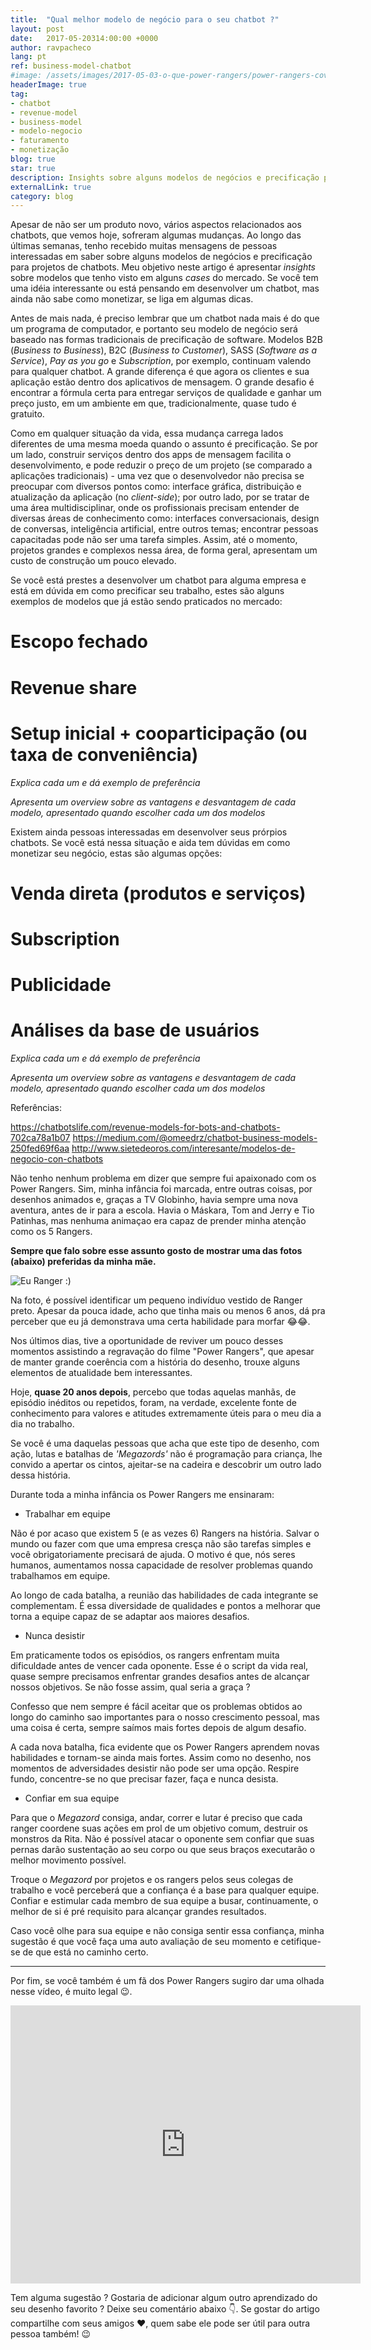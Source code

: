 ```yaml
---
title:  "Qual melhor modelo de negócio para o seu chatbot ?"
layout: post
date:   2017-05-20314:00:00 +0000
author: ravpacheco
lang: pt
ref: business-model-chatbot
#image: /assets/images/2017-05-03-o-que-power-rangers/power-rangers-cover.jpg
headerImage: true
tag: 
- chatbot
- revenue-model
- business-model
- modelo-negocio
- faturamento
- monetização
blog: true
star: true
description: Insights sobre alguns modelos de negócios e precificação para projetos de chatbots, baseados em cases do mercado.
externalLink: true
category: blog
---
```


Apesar de não ser um produto novo, vários aspectos relacionados aos chatbots, que vemos hoje, sofreram algumas mudanças. Ao longo das últimas semanas, tenho recebido muitas mensagens de pessoas interessadas em saber sobre alguns modelos de negócios e precificação para projetos de chatbots. Meu objetivo neste artigo é apresentar *insights* sobre modelos que tenho visto em alguns *cases* do mercado. Se você tem uma idéia interessante ou está pensando em desenvolver um chatbot, mas ainda não sabe como monetizar, se liga em algumas dicas.

Antes de mais nada, é preciso lembrar que um chatbot nada mais é do que um programa de computador, e portanto seu modelo de negócio será baseado nas formas tradicionais de precificação de software. Modelos B2B (*Business to Business*), B2C (*Business to Customer*), SASS (*Software as a Service*), *Pay as you go* e *Subscription*, por exemplo, continuam valendo para qualquer chatbot. A grande diferença é que agora os clientes e sua aplicação estão dentro dos aplicativos de mensagem. O grande desafio é encontrar a fórmula certa para entregar serviços de qualidade e ganhar um preço justo, em um ambiente em que, tradicionalmente, quase tudo é gratuito.

Como em qualquer situação da vida, essa mudança carrega lados diferentes de uma mesma moeda quando o assunto é precificação. Se por um lado, construir serviços dentro dos apps de mensagem facilita o desenvolvimento, e pode reduzir o preço de um projeto (se comparado a aplicações tradicionais) - uma vez que o desenvolvedor não precisa se preocupar com diversos pontos como: interface gráfica, distribuição e atualização da aplicação (no *client-side*); por outro lado, por se tratar de uma área multidisciplinar, onde os profissionais precisam entender de diversas áreas de conhecimento como: interfaces conversacionais, design de conversas, inteligência artificial, entre outros temas; encontrar pessoas capacitadas pode não ser uma tarefa simples. Assim, até o momento, projetos grandes e complexos nessa área, de forma geral, apresentam um custo de construção um pouco elevado.

Se você está prestes a desenvolver um chatbot para alguma empresa e está em dúvida em como precificar seu trabalho, estes são alguns exemplos de modelos que já estão sendo praticados no mercado:

# Escopo fechado
# Revenue share
# Setup inicial + cooparticipação (ou taxa de conveniência)

*Explica cada um e dá exemplo de preferência*

*Apresenta um overview sobre as vantagens e desvantagem de cada modelo, apresentado quando escolher cada um dos modelos*


Existem ainda pessoas interessadas em desenvolver seus prórpios chatbots. Se você está nessa situação e aida tem dúvidas em como monetizar seu negócio, estas são algumas opções:

# Venda direta (produtos e serviços)
# Subscription
# Publicidade
# Análises da base de usuários

*Explica cada um e dá exemplo de preferência*

*Apresenta um overview sobre as vantagens e desvantagem de cada modelo, apresentado quando escolher cada um dos modelos*


Referências:

https://chatbotslife.com/revenue-models-for-bots-and-chatbots-702ca78a1b07
https://medium.com/@omeedrz/chatbot-business-models-250fed69f6aa
http://www.sietedeoros.com/interesante/modelos-de-negocio-con-chatbots



Não tenho nenhum problema em dizer que sempre fui apaixonado com os Power Rangers. Sim, minha infância foi marcada, entre outras coisas, por desenhos animados e, graças a TV Globinho, havia sempre uma nova aventura, antes de ir para a escola. Havia o Máskara, Tom and Jerry e Tio Patinhas, mas nenhuma animaçao era capaz de prender minha atenção como os 5 Rangers.

**Sempre que falo sobre esse assunto gosto de mostrar uma das fotos (abaixo) preferidas da minha mãe.**

<img src="../assets/images/2017-05-03-o-que-power-rangers/i-ranger.jpg" 
    alt="Eu Ranger :)" style="display: block; margin: 0 auto;">

Na foto, é possível identificar um  pequeno indivíduo vestido de Ranger preto. Apesar da pouca idade, acho que tinha mais ou menos 6 anos, dá pra perceber que eu já demonstrava uma certa habilidade para morfar 😂😂.

Nos últimos dias, tive a oportunidade de reviver um pouco desses momentos assistindo a regravação do filme "Power Rangers", que apesar de manter grande coerência com a história do desenho, trouxe alguns elementos de atualidade bem interessantes.

Hoje, **quase 20 anos depois**, percebo que todas aquelas manhãs, de episódio inéditos ou repetidos, foram, na verdade, excelente fonte de conhecimento para valores e atitudes extremamente úteis para o meu dia a dia no trabalho. 

Se você é uma daquelas pessoas que acha que este tipo de desenho, com ação, lutas e batalhas de *'Megazords'* não é programação para criança, lhe convido a apertar os cintos, ajeitar-se na cadeira e descobrir um outro lado dessa história.

Durante toda a minha infância os Power Rangers me ensinaram:

* Trabalhar em equipe

<span class="evidence">Não é por acaso que existem 5 (e as vezes 6) Rangers na história.</span> Salvar o mundo ou fazer com que uma empresa cresça não​ são tarefas simples e você obrigatoriamente precisará de ajuda. O motivo é que, nós seres humanos, aumentamos nossa capacidade de resolver problemas quando trabalhamos em equipe. 

Ao longo de cada batalha, a reunião das habilidades de cada integrante se complementam. É essa diversidade de qualidades e pontos a melhorar que torna a equipe capaz de se adaptar aos maiores desafios. 

* Nunca desistir

Em praticamente todos os episódios, os rangers enfrentam muita dificuldade antes de vencer cada oponente. Esse é o script da vida real, <span class="evidence">quase sempre precisamos enfrentar grandes desafios antes de alcançar nossos objetivos.</span> Se não fosse assim, qual seria a graça ?

Confesso que nem sempre é fácil aceitar que os problemas obtidos ao longo do caminho sao importantes para o nosso crescimento pessoal, mas uma coisa é certa, sempre saímos mais fortes depois de algum desafio.

A cada nova batalha, fica evidente que os Power Rangers aprendem novas habilidades e tornam-se ainda mais fortes. Assim como no desenho, nos momentos de adversidades desistir não pode ser uma opção. Respire fundo, concentre-se no que precisar fazer, faça e nunca desista. 

* Confiar em sua equipe

Para que o *Megazord* consiga, andar, correr e lutar é preciso que cada ranger coordene suas ações em prol de um objetivo comum, destruir os monstros da Rita. Não é possível atacar o oponente sem confiar que suas pernas darão sustentação ao seu corpo ou que seus braços executarão o melhor movimento possível.

<span class="evidence">Troque o *Megazord* por projetos e os rangers pelos seus colegas de trabalho e você perceberá que a confiança é a base para qualquer equipe.</span> Confiar e estimular cada membro de sua equipe a busar, continuamente, o melhor de si é pré requisito para alcançar grandes resultados. 

Caso você olhe para sua equipe e não consiga sentir essa confiança, minha sugestão é que você faça uma auto avaliação de seu momento e cetifique-se de que está no caminho certo.

-----

Por fim, se você também é um fã dos Power Rangers sugiro dar uma olhada nesse vídeo, é muito legal 😉.

<iframe src="https://www.facebook.com/plugins/video.php?href=https%3A%2F%2Fwww.facebook.com%2Fvelhainfanciatv.com.br%2Fvideos%2F1373131556133945%2F&show_text=0&width=560" width="560" height="445" style="border:none;overflow:hidden" scrolling="no" frameborder="0" allowTransparency="true" allowFullScreen="true"></iframe>

Tem alguma sugestão ? Gostaria de adicionar algum outro aprendizado do seu desenho favorito ? Deixe seu comentário abaixo 👇. Se gostar do artigo compartilhe com seus amigos ❤️, quem sabe ele pode ser útil para outra pessoa também! 😉

